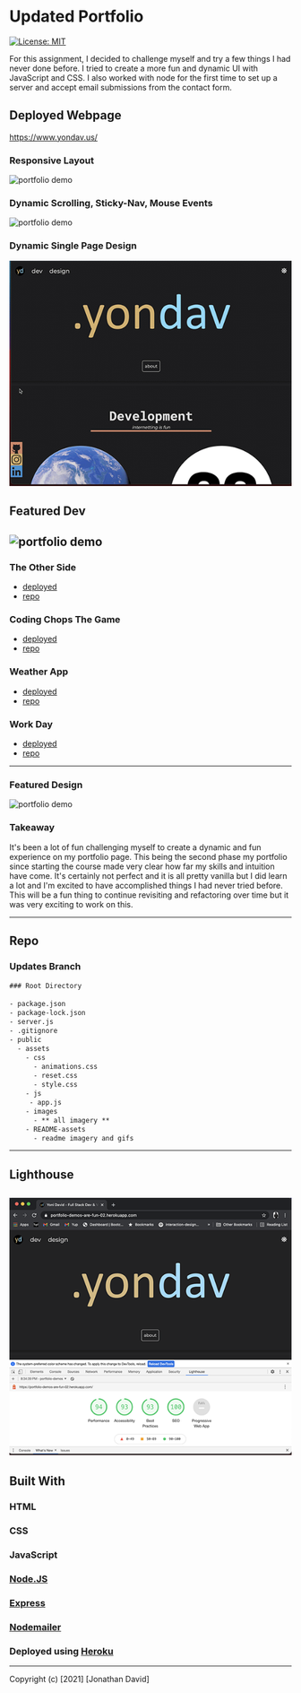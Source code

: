 # Updated Portfolio

[![License: MIT](https://img.shields.io/badge/License-MIT-yellow.svg)](https://opensource.org/licenses/MIT)

For this assignment, I decided to challenge myself and try a few things I had never done before. I tried to create a more fun and dynamic UI with JavaScript and CSS. I also worked with node for the first time to set up a server and accept email submissions from the contact form.

## Deployed Webpage

https://www.yondav.us/

### Responsive Layout

![portfolio demo](./public/README-assets/responsive.gif)

### Dynamic Scrolling, Sticky-Nav, Mouse Events

![portfolio demo](./public/README-assets/mouse-scroll.gif)

### Dynamic Single Page Design

![portfolio demo](./public/README-assets/about-contact.gif)

## Featured Dev

## ![portfolio demo](./public/README-assets/gifs.gif)

### The Other Side

- <a href= "https://ssharmin0029.github.io/project1/index.html">deployed</a>
- <a href= "https://github.com/yondav/project1">repo</a>

### Coding Chops The Game

- <a href= "https://yondav.github.io/05-coding-chops-the-game/">deployed</a>
- <a href= "https://github.com/yondav/05-coding-chops-the-game">repo</a>

### Weather App

- <a href= "https://yondav.github.io/07-weather-app/">deployed</a>
- <a href= "https://github.com/yondav/07-weather-app">repo</a>

### Work Day

- <a href= "https://yondav.github.io/06-day-planner/">deployed</a>
- <a href= "https://github.com/yondav/06-day-planner">repo</a>

---

### Featured Design

![portfolio demo](./public/README-assets/slider.gif)

### Takeaway

It's been a lot of fun challenging myself to create a dynamic and fun experience on my portfolio page. This being the second phase my portfolio since starting the course made very clear how far my skills and intuition have come. It's certainly not perfect and it is all pretty vanilla but I did learn a lot and I'm excited to have accomplished things I had never tried before. This will be a fun thing to continue revisiting and refactoring over time but it was very exciting to work on this.

---

## Repo

### Updates Branch

```
### Root Directory

- package.json
- package-lock.json
- server.js
- .gitignore
- public
  - assets
    - css
      - animations.css
      - reset.css
      - style.css
    - js
     - app.js
    - images
      - ** all imagery **
    - README-assets
      - readme imagery and gifs

```

---

## Lighthouse

## ![portfolio demo](./public/README-assets/lighthouse.png)

## Built With

### HTML

### CSS

### JavaScript

### <a href= "https://nodejs.org/en/">Node.JS</a>

### <a href= "https://expressjs.com/">Express</a>

### <a href= "https://nodemailer.com/about/">Nodemailer</a>

### Deployed using <a href= "https://www.heroku.com/">Heroku</a>

---

Copyright (c) [2021] [Jonathan David]

